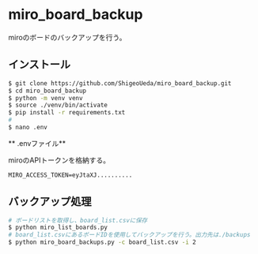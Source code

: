 # miro_board_backup

miroのボードのバックアップを行う。

## インストール

```sh
$ git clone https://github.com/ShigeoUeda/miro_board_backup.git
$ cd miro_board_backup
$ python -m venv venv
$ source ./venv/bin/activate
$ pip install -r requirements.txt
#
$ nano .env
```

** .envファイル**

miroのAPIトークンを格納する。

```txt
MIRO_ACCESS_TOKEN=eyJtaXJ..........
```

## バックアップ処理

```sh
# ボードリストを取得し、board_list.csvに保存
$ python miro_list_boards.py
# board_list.csvにあるボードIDを使用してバックアップを行う。出力先は./backups
$ python miro_board_backups.py -c board_list.csv -i 2
```

